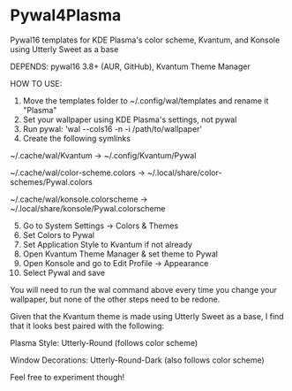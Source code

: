 # Pywal4Plasma
Pywal16 templates for KDE Plasma's color scheme, Kvantum, and Konsole using Utterly Sweet as a base

DEPENDS: pywal16 3.8+ (AUR, GitHub), Kvantum Theme Manager

HOW TO USE:

1. Move the templates folder to ~/.config/wal/templates and rename it "Plasma"
2. Set your wallpaper using KDE Plasma's settings, not pywal
3. Run pywal: 'wal --cols16 -n -i /path/to/wallpaper'
4. Create the following symlinks

~/.cache/wal/Kvantum -> ~/.config/Kvantum/Pywal

~/.cache/wal/color-scheme.colors -> ~/.local/share/color-schemes/Pywal.colors

~/.cache/wal/konsole.colorscheme -> ~/.local/share/konsole/Pywal.colorscheme

5. Go to System Settings -> Colors & Themes
6. Set Colors to Pywal
7. Set Application Style to Kvantum if not already
8. Open Kvantum Theme Manager & set theme to Pywal
9. Open Konsole and go to Edit Profile -> Appearance
10. Select Pywal and save

You will need to run the wal command above every time you change your wallpaper, but none of the other steps need to be redone.

Given that the Kvantum theme is made using Utterly Sweet as a base, I find that it looks best paired with the following:

Plasma Style: Utterly-Round (follows color scheme)

Window Decorations: Utterly-Round-Dark (also follows color scheme)

Feel free to experiment though!
